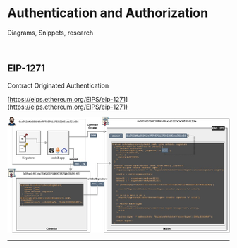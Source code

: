 # Authentication and Authorization

Diagrams, Snippets, research

<br>

## EIP-1271

Contract Originated Authentication

[https://eips.ethereum.org/EIPS/eip-1271](https://eips.ethereum.org/EIPS/eip-1271)

<img src="Blockchain-Identity-EIP-1271.jpg" width="900">

----

